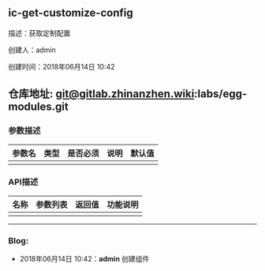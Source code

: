 ## ic-get-customize-config

描述：获取定制配置

创建人：admin

创建时间：2018年06月14日 10:42

仓库地址: git@gitlab.zhinanzhen.wiki:labs/egg-modules.git
-----------

### 参数描述

| 参数名 | 类型 | 是否必须 | 说明 | 默认值 |
| --- | --- | ---- | --- | --- |
|     |     |      |     |     |

### API描述

| 名称  | 参数列表 | 返回值 | 功能说明 |
| --- | ---- | --- | ---- |
|     |      |     |      |

-----

### Blog:

- 2018年06月14日 10:42：**admin** 创建组件
